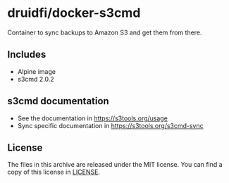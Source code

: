 # druidfi/docker-s3cmd

Container to sync backups to Amazon S3 and get them from there.

## Includes

- Alpine image
- s3cmd 2.0.2

## s3cmd documentation

- See the documentation in https://s3tools.org/usage
- Sync specific documentation in https://s3tools.org/s3cmd-sync

## License

The files in this archive are released under the MIT license. You can find a copy of this license in [LICENSE](LICENSE).
